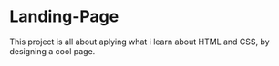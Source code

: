 # Landing-Page

This project is all about aplying what i learn about HTML and CSS, by designing a cool page. 